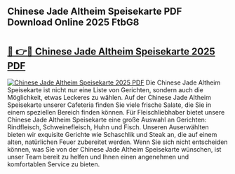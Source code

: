 ## Chinese Jade Altheim Speisekarte PDF Download Online 2025 FtbG8

# <h2><a href="http://gc8tp2o.nevu.top/?p=Chinese+Jade+Altheim+Speisekarte">🔗 👉🔴 Chinese Jade Altheim Speisekarte 2025 PDF</a></h2>

[![Chinese Jade Altheim Speisekarte 2025 PDF](https://i.imgur.com/dBaPXMq.png)](http://gc8tp2o.nevu.top/?p=Chinese+Jade+Altheim+Speisekarte)
Die Chinese Jade Altheim Speisekarte ist nicht nur eine Liste von Gerichten, sondern auch die Möglichkeit, etwas Leckeres zu wählen. Auf der Chinese Jade Altheim Speisekarte unserer Cafeteria finden Sie viele frische Salate, die Sie in einem speziellen Bereich finden können. Für Fleischliebhaber bietet unsere Chinese Jade Altheim Speisekarte eine große Auswahl an Gerichten: Rindfleisch, Schweinefleisch, Huhn und Fisch. Unseren Auserwählten bieten wir exquisite Gerichte wie Schaschlik und Steak an, die auf einem alten, natürlichen Feuer zubereitet werden. Wenn Sie sich nicht entscheiden können, was Sie von der Chinese Jade Altheim Speisekarte wünschen, ist unser Team bereit zu helfen und Ihnen einen angenehmen und komfortablen Service zu bieten.
